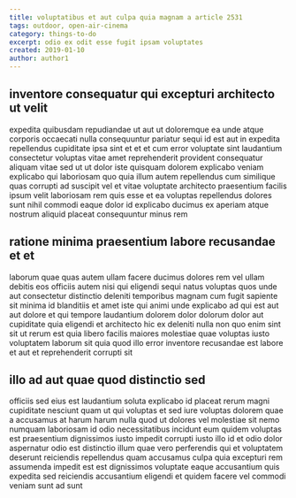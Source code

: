```yaml
---
title: voluptatibus et aut culpa quia magnam a article 2531
tags: outdoor, open-air-cinema
category: things-to-do
excerpt: odio ex odit esse fugit ipsam voluptates
created: 2019-01-10
author: author1
---
```


## inventore consequatur qui excepturi architecto ut velit

expedita quibusdam repudiandae ut aut ut doloremque ea unde atque corporis occaecati nulla consequuntur pariatur sequi id est aut in expedita repellendus cupiditate ipsa sint et et et cum error voluptate sint laudantium consectetur voluptas vitae amet reprehenderit provident consequatur aliquam vitae sed ut ut dolor iste quisquam dolorem explicabo veniam explicabo qui laboriosam quo quia illum autem repellendus cum similique quas corrupti ad suscipit vel et vitae voluptate architecto praesentium facilis ipsum velit laboriosam rem quis esse et ea voluptas repellendus dolores sunt nihil commodi eaque dolor id explicabo ducimus ex aperiam atque nostrum aliquid placeat consequuntur minus rem

## ratione minima praesentium labore recusandae et et

laborum quae quas autem ullam facere ducimus dolores rem vel ullam debitis eos officiis autem nisi qui eligendi sequi natus voluptas quos unde aut consectetur distinctio deleniti temporibus magnam cum fugit sapiente sit minima id blanditiis et amet iste qui animi unde explicabo ad qui est aut aut dolore et qui tempore laudantium dolorem dolor dolorum dolor aut cupiditate quia eligendi et architecto hic ex deleniti nulla non quo enim sint sit ut rerum est quia libero facilis maiores molestiae quae voluptas iusto voluptatem laborum sit quia quod illo error inventore recusandae est labore et aut et reprehenderit corrupti sit

## illo ad aut quae quod distinctio sed

officiis sed eius est laudantium soluta explicabo id placeat rerum magni cupiditate nesciunt quam ut qui voluptas et sed iure voluptas dolorem quae a accusamus at harum harum nulla quod ut dolores vel molestiae sit nemo numquam laboriosam id odio necessitatibus incidunt eum quidem voluptas est praesentium dignissimos iusto impedit corrupti iusto illo id et odio dolor aspernatur odio est distinctio illum quae vero perferendis qui et voluptatem deserunt reiciendis repellendus quam accusamus culpa quia excepturi rem assumenda impedit est est dignissimos voluptate eaque accusantium quis expedita sed reiciendis accusantium eligendi et quidem facere vel commodi veniam sunt ad sunt
